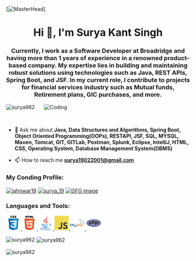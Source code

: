[![MasterHead](https://chkskills.com/wp-content/uploads/2020/04/PNC-Animated-Banners.gif)]
<h1 align="center">Hi 👋, I'm Surya Kant Singh</h1>
<h3 align="center">Currently, I work as a Software Developer at Broadridge and having more than 1 years of
experience in a renowned product-based company. My expertise lies in building and maintaining robust
solutions using technologies such as Java, REST APIs, Spring Boot, and JSF. In my current role, I contribute to
projects for financial services industry such as Mutual funds, Retirement plans, GIC purchases, and more.</h3>
<img align="right" alt="Coding" width="400" src="https://cdn.dribbble.com/users/1162077/screenshots/3848914/programmer.gif">

<p align="left"> <img src="https://komarev.com/ghpvc/?username=surya962&label=Profile%20views&color=0e75b6&style=flat" alt="surya962" /> </p>

<p align="left"> <a href="https://twitter.com/" target="blank"><img src="https://img.shields.io/twitter/follow/?logo=twitter&style=for-the-badge" alt="" /></a> </p>

- 💬 Ask me about **Java, Data Structures and Algorithms, Spring Boot, Object Oriented Programming(OOPs), RESTAPI, JSF, SQL, MYSQL,
Maven, Tomcat, GIT, GITLab, Postman, Splunk, Eclipse, IntelliJ, HTML, CSS, Operating System, Database Management
System(DBMS)**

- 📫 How to reach me **surya19022001@gmail.com**

<h3 align="left">My Conding Profile:</h3>
<p align="left">
<a href="https://www.codechef.com/users/jahnwar19" target="blank"><img align="center" src="https://cdn.jsdelivr.net/npm/simple-icons@3.1.0/icons/codechef.svg" alt="jahnwar19" height="30" width="40" /></a>
<a href="https://www.leetcode.com/surya_19" target="blank"><img align="center" src="https://raw.githubusercontent.com/rahuldkjain/github-profile-readme-generator/master/src/images/icons/Social/leet-code.svg" alt="surya_19" height="30" width="40" /></a>
<a href="https://www.geeksforgeeks.org/user/surya19022001/" target="blank"><img align="center" src=
"https://media.geeksforgeeks.org/wp-content/uploads/20210915115837/gfg3-300x300.png" 
         alt="GFG image" alt="surya19022001" height="30" width="40" /></a>
</p>

<h3 align="left">Languages and Tools:</h3>
<p align="left"> <a href="https://www.w3schools.com/css/" target="_blank" rel="noreferrer"> <img src="https://raw.githubusercontent.com/devicons/devicon/master/icons/css3/css3-original-wordmark.svg" alt="css3" width="40" height="40"/> </a> <a href="https://www.w3.org/html/" target="_blank" rel="noreferrer"> <img src="https://raw.githubusercontent.com/devicons/devicon/master/icons/html5/html5-original-wordmark.svg" alt="html5" width="40" height="40"/> </a> <a href="https://www.java.com" target="_blank" rel="noreferrer"> <img src="https://raw.githubusercontent.com/devicons/devicon/master/icons/java/java-original.svg" alt="java" width="40" height="40"/> </a> <a href="https://developer.mozilla.org/en-US/docs/Web/JavaScript" target="_blank" rel="noreferrer"> <img src="https://raw.githubusercontent.com/devicons/devicon/master/icons/javascript/javascript-original.svg" alt="javascript" width="40" height="40"/> </a> <a href="https://www.mysql.com/" target="_blank" rel="noreferrer"> <img src="https://raw.githubusercontent.com/devicons/devicon/master/icons/mysql/mysql-original-wordmark.svg" alt="mysql" width="40" height="40"/> </a> <a href="https://www.php.net" target="_blank" rel="noreferrer"> <img src="https://raw.githubusercontent.com/devicons/devicon/master/icons/php/php-original.svg" alt="php" width="40" height="40"/> </a> </p>

<p><img align="left" src="https://github-readme-stats.vercel.app/api/top-langs?username=surya962&show_icons=true&locale=en&layout=compact" alt="surya962" /></p>
<p>&nbsp;<img align="center" src="https://github-readme-stats.vercel.app/api?username=surya962&show_icons=true&locale=en" alt="surya962" /></p>

<p><img align="center" src="https://github-readme-streak-stats.herokuapp.com/?user=surya962&" alt="surya962" /></p>
